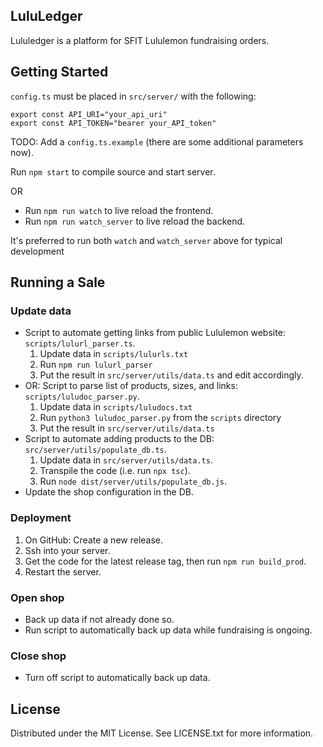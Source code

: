 ## LuluLedger

Lululedger is a platform for SFIT Lululemon fundraising orders.

## Getting Started

`config.ts` must be placed in `src/server/` with the following:

```
export const API_URI="your_api_uri"
export const API_TOKEN="bearer your_API_token"
```

TODO: Add a `config.ts.example` (there are some additional parameters now).

Run `npm start` to compile source and start server.

OR

- Run `npm run watch` to live reload the frontend.
- Run `npm run watch_server` to live reload the backend.

It's preferred to run both `watch` and `watch_server` above for typical development

## Running a Sale

### Update data

- Script to automate getting links from public Lululemon website: `scripts/lulurl_parser.ts`.
  1. Update data in `scripts/lulurls.txt`
  2. Run `npm run lulurl_parser`
  3. Put the result in `src/server/utils/data.ts` and edit accordingly.
- OR: Script to parse list of products, sizes, and links: `scripts/luludoc_parser.py`.
  1. Update data in `scripts/luludocs.txt`
  2. Run `python3 luludoc_parser.py` from the `scripts` directory
  3. Put the result in `src/server/utils/data.ts`
- Script to automate adding products to the DB: `src/server/utils/populate_db.ts`.
  1. Update data in `src/server/utils/data.ts`.
  2. Transpile the code (i.e. run `npx tsc`).
  3. Run `node dist/server/utils/populate_db.js`.
- Update the shop configuration in the DB.

### Deployment

1. On GitHub: Create a new release.
2. Ssh into your server.
3. Get the code for the latest release tag, then run `npm run build_prod`.
4. Restart the server.

### Open shop

- Back up data if not already done so.
- Run script to automatically back up data while fundraising is ongoing.

### Close shop

- Turn off script to automatically back up data.

## License

Distributed under the MIT License. See LICENSE.txt for more information.
